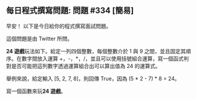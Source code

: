 ## 每日程式撰寫問題: 問題 #334 [簡易]

早安！ 以下是今日給你的程式撰寫面試問題。

這個問題是由 Twitter 所問。

**24 遊戲**玩法如下。給定一列四個整數，每個整數介於 1 與 9 之間，並且固定其順序。在數字間放入運算 +，-，*，/，並且可以使用括號組合運算，寫一個函式判對是否可能把這列數字透過運算組合出可以算出值為 24 的運算式。

舉例來說，給定輸入 [5, 2, 7, 8]，則回傳 True，因為 (5 * 2 - 7) * 8 = 24。

寫一個函數來玩**24 遊戲**。